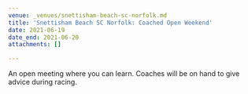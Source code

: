 ```yaml
---
venue: _venues/snettisham-beach-sc-norfolk.md
title: 'Snettisham Beach SC Norfolk: Coached Open Weekend'
date: 2021-06-19
date_end: 2021-06-20
attachments: []

---
```

An open meeting where you can learn. Coaches will be on hand to give advice during racing.
